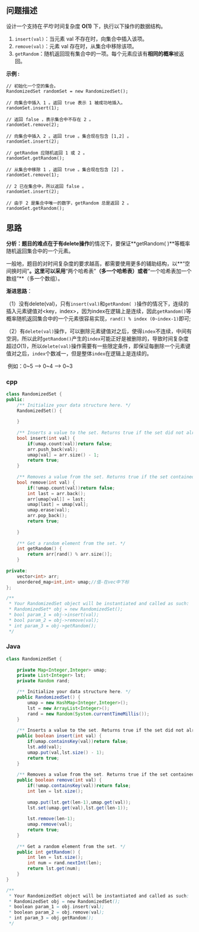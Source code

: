 ## 问题描述

设计一个支持在*平均* 时间复杂度 **O(1)** 下，执行以下操作的数据结构。

1. `insert(val)`：当元素 val 不存在时，向集合中插入该项。
2. `remove(val)`：元素 val 存在时，从集合中移除该项。
3. `getRandom`：随机返回现有集合中的一项。每个元素应该有**相同的概率**被返回。

**示例 :**

```
// 初始化一个空的集合。
RandomizedSet randomSet = new RandomizedSet();

// 向集合中插入 1 。返回 true 表示 1 被成功地插入。
randomSet.insert(1);

// 返回 false ，表示集合中不存在 2 。
randomSet.remove(2);

// 向集合中插入 2 。返回 true 。集合现在包含 [1,2] 。
randomSet.insert(2);

// getRandom 应随机返回 1 或 2 。
randomSet.getRandom();

// 从集合中移除 1 ，返回 true 。集合现在包含 [2] 。
randomSet.remove(1);

// 2 已在集合中，所以返回 false 。
randomSet.insert(2);

// 由于 2 是集合中唯一的数字，getRandom 总是返回 2 。
randomSet.getRandom();
```

## 思路

**分析：**题目的难点在于有**delete操作**的情况下，要保证**getRandom( )**等概率随机返回集合中的一个元素。

一般地，题目的对时间复杂度的要求越高，都需要使用更多的辅助结构，以**“空间换时间”**。这里可以采用**“两个哈希表”**（多一个哈希表）或者**“一个哈希表加一个数组”**（多一个数组）。

**渐进思路**：

（1）没有delete(val)，只有`insert(val)`和`getRandom( )`操作的情况下，连续的插入元素键值对<key，index>，因为index在逻辑上是连续，因此`getRandom()`等概率随机返回集合中的一个元素很容易实现，`rand() % index (0~index-1)`即可;

（2）有`delete(val)`操作，可以删除元素键值对之后，使得`index`不连续，中间有空洞，所以此时`getRandom()`产生的`index`可能正好是被删除的，导致时间复杂度超过$O(1)$，所以`delete(val)`操作需要有一些限定条件，即保证每删除一个元素键值对之后，`index`个数减一，但是整体`index`在逻辑上是连续的。

​         例如：0~5 ——> 0~4  ——> 0~3

### cpp

```cpp
class RandomizedSet {
public:
    /** Initialize your data structure here. */
    RandomizedSet() {
        
    }
    
    /** Inserts a value to the set. Returns true if the set did not already contain the specified element. */
    bool insert(int val) {
        if(umap.count(val))return false;
        arr.push_back(val);
        umap[val] = arr.size() - 1;
        return true;
    }
    
    /** Removes a value from the set. Returns true if the set contained the specified element. */
    bool remove(int val) {
        if(!umap.count(val))return false;
        int last = arr.back();
        arr[umap[val]] = last;
        umap[last] = umap[val];
        umap.erase(val);
        arr.pop_back();
        return true;
        
    }
    
    /** Get a random element from the set. */
    int getRandom() {
        return arr[rand() % arr.size()];
    }
    
private:
    vector<int> arr;
    unordered_map<int,int> umap;//值-在vec中下标
};

/**
 * Your RandomizedSet object will be instantiated and called as such:
 * RandomizedSet* obj = new RandomizedSet();
 * bool param_1 = obj->insert(val);
 * bool param_2 = obj->remove(val);
 * int param_3 = obj->getRandom();
 */
```

### Java

```java
class RandomizedSet {
    
    private Map<Integer,Integer> umap;
    private List<Integer> lst;
    private Random rand;

    /** Initialize your data structure here. */
    public RandomizedSet() {
        umap = new HashMap<Integer,Integer>();
        lst = new ArrayList<Integer>();
        rand = new Random(System.currentTimeMillis());
    }
    
    /** Inserts a value to the set. Returns true if the set did not already contain the specified element. */
    public boolean insert(int val) {
        if(umap.containsKey(val))return false;
        lst.add(val);
        umap.put(val,lst.size() - 1);
        return true;
    }
    
    /** Removes a value from the set. Returns true if the set contained the specified element. */
    public boolean remove(int val) {
        if(!umap.containsKey(val))return false;
        int len = lst.size();  
        
        umap.put(lst.get(len-1),umap.get(val));
        lst.set(umap.get(val),lst.get(len-1));
        
        lst.remove(len-1);
        umap.remove(val);
        return true;
    }
    
    /** Get a random element from the set. */
    public int getRandom() {
        int len = lst.size();
        int num = rand.nextInt(len);
        return lst.get(num);
    }
}

/**
 * Your RandomizedSet object will be instantiated and called as such:
 * RandomizedSet obj = new RandomizedSet();
 * boolean param_1 = obj.insert(val);
 * boolean param_2 = obj.remove(val);
 * int param_3 = obj.getRandom();
 */
```

